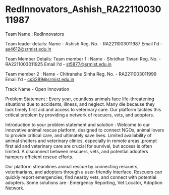 # RedInnovators_Ashish_RA2211003011987

Team Name : RedInnovators

Team leader details:
Name - Ashish
Reg. No. - RA2211003011987
Email I'd - as4612@srmist.edu.in

Team Member Details:
Team member 1 :
Name - Shridhar Tiwari
Reg. No. - RA2211003011925
Email I'd - st5877@srmist.edu.in

Team member 2 :
Name - Chitranshu Sinha
Reg. No. - RA2211003011999
Email I'd - cs3289@srmist.edu.in

Track Name - Open Innovation

Problem Statement : Every year, countless animals face life-threatening situations due to accidents, illness, and neglect. Many die because they lack timely first aid and access to veterinary care. Our platform tackles this critical problem by providing a network of rescuers, vets, and adopters.

Introduction to your problem statement and solution : Welcome to our innovative animal rescue platform, designed to connect NGOs, animal lovers to provide critical care, and ultimately save lives. Limited availability of animal shelters and veterinary clinics, especially in remote areas ,prompt first aid and veterinary care are crucial for survival, but access is often limited. A disconnect between rescuers, vets, and potential adopters hampers efficient rescue efforts. 

Our platform streamlines animal rescue by connecting rescuers, veterinarians, and adopters through a user-friendly interface. Rescuers can quickly report emergencies, find nearby vets, and connect with potential adopters. Some solutions are : Emergency Reporting, Vet Locator, Adoption Network.
